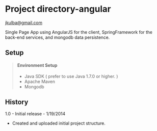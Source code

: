 Project directory-angular
=================

jkulba@gmail.com

Single Page App using AngularJS for the client, SpringFramework for the back-end services, and mongodb data persistence.

Setup
-------
> #### Environment Setup
> * Java SDK ( prefer to use Java 1.7.0 or higher. )
> * Apache Maven
> * Mongodb 


History
--------
1.0 - Initial release - 1/19/2014
- Created and uploaded initial project structure.